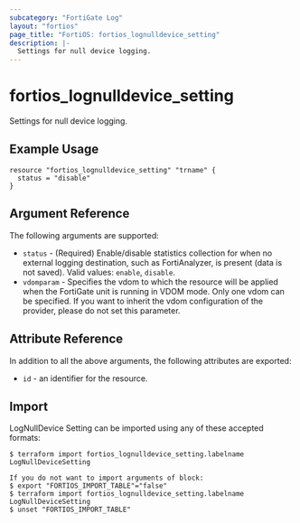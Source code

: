 ```yaml
---
subcategory: "FortiGate Log"
layout: "fortios"
page_title: "FortiOS: fortios_lognulldevice_setting"
description: |-
  Settings for null device logging.
---
```


# fortios_lognulldevice_setting
Settings for null device logging.

## Example Usage

```hcl
resource "fortios_lognulldevice_setting" "trname" {
  status = "disable"
}
```

## Argument Reference

The following arguments are supported:

* `status` - (Required) Enable/disable statistics collection for when no external logging destination, such as FortiAnalyzer, is present (data is not saved). Valid values: `enable`, `disable`.
* `vdomparam` - Specifies the vdom to which the resource will be applied when the FortiGate unit is running in VDOM mode. Only one vdom can be specified. If you want to inherit the vdom configuration of the provider, please do not set this parameter.


## Attribute Reference

In addition to all the above arguments, the following attributes are exported:
* `id` - an identifier for the resource.

## Import

LogNullDevice Setting can be imported using any of these accepted formats:
```
$ terraform import fortios_lognulldevice_setting.labelname LogNullDeviceSetting

If you do not want to import arguments of block:
$ export "FORTIOS_IMPORT_TABLE"="false"
$ terraform import fortios_lognulldevice_setting.labelname LogNullDeviceSetting
$ unset "FORTIOS_IMPORT_TABLE"
```
